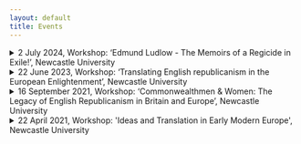 ```yaml
---
layout: default
title: Events
---
```


<!-- Custom style sheet -->
<link rel="stylesheet" type="text/css" href="../style.css">

<details>
  <summary class="postTitle">2 July 2024, Workshop: ‘Edmund Ludlow - The Memoirs of a Regicide in Exile!’, Newcastle University<br>
  </summary>

This workshop focuses on the English republican Edmund Ludlow (1617-92) as seen through his memoir of the British Civil War and its aftermath. Having served as an army officer under Oliver Cromwell during the Civil War and participated in the regicide of Charles I in 1649, Ludlow fled England after the Restoration in 1660 to escape arrest and possible execution by the Stuarts. After a dramatic flight across the Channel to France, Ludlow safely arrived in Geneva, and spent the remainder of his life in Swiss exile, first in Lausanne and later in Vevey, surrounded by a small community of fellow refugees. His exile was disturbed by attempts on his life as well as diplomatic rows over his refugee status. However, Ludlow benefited from his wide network of political and religious connections, including Huguenots in the Pays de Vaud, which protected him from his enemies. During his exile, Ludlow maintained an extensive network of correspondents across Europe and continued to defend the cause of political and religious liberty for which he had fought in the Civil War. This involved plotting with other exiles for a restoration of the Commonwealth government as well as facilitating the translation, publication and dissemination of a pamphlet on the republican ‘martyrs’ executed in England after the Restoration. Ludlow also used his retirement to compose a memoir, entitled ‘A Voyce from the Watch Tower’, which remained in manuscript until after his death.

A first edition of Ludlow’s text was published posthumously with a false Vevey imprint in 1698-99 as The Memoirs of Edmund Ludlow and has been used as a key source on the period ever since. A first critical edition of 1894 by Charles Harding Firth subsequently became the standard scholarly text until Blair Worden started work on the rediscovered surviving part of Ludlow's original manuscript acquired by the Bodleian in 1970. While this document is only the second of three sections of the manuscript which formed the basis for the original print edition of the memoirs, it comprises the crucial years from 1660 to 1677 which are of particular interest for Ludlow’s movements after the Restoration and his European networks. Comparing the surviving part of the manuscript with the 1698-99 edition, Worden discovered that the manuscript had been significantly edited and reshaped for publication by the Irish Commonwealthman John Toland in the context of the Standing Army controversy at the turn of the eighteenth century. In the process, Ludlow's original text was not only streamlined to fit a radical Whig political agenda, but also secularised for an age that looked sceptically at the religious enthusiasm and millenarianism of the mid-seventeenth century. Much detail on Ludlow's exile was also relegated to the background. To give scholars a more authentic version of Ludlow's memoirs, Worden produced a critical edition of part five of the 'Voyce' (Camden Fourth Series, 1978) covering the regicide's flight to the Continent after the Restoration and his first years in exile. Some 46 years later, it is time to take stock and see how research on Ludlow has evolved, where we might want to go next, and what benefits a complete edition of Ludlow’s text might bring. 

**Edmund Ludlow - The Memoirs of a Regicide in Exile**

Date: 2 July 2024, 10.30-17h, Newcastle University, Armstrong Building ARMB.2.50

**Provisional Programme**

**10.30 Tea & Coffee**

**10.45 Welcome & Introductions: Gaby Mahlberg (Newcastle)**

**Presentation**

**11.00-11.30** 

Blair Worden (Oxford), ‘Ludlow’s Voice’

Chair: Rachel Hammersley (Newcastle)

**Panel 1** 

**11.30-13.00 Ludlow’s Environment in European Context**

Gaby Mahlberg (Newcastle), ‘The European networks of English republicans: Avenues for new research’

Vivienne Larminie (Oxford), ‘Ludlow’s exile world and Anglo-Swiss relations’

Jason Peacey (UCL) – ‘“That gang”: English exiles in the Dutch Republic and the politics of citizenship‘

Chair: Adam Morton (Newcastle)

**13.00-14.00 Lunch**

**Panel 2**

**14.00-15.30 Ludlow’s Text**

Ted Vallance (Roehampton), ‘Remembering the regicide – the ‘Voyce’ vs the Memoirs’

Claire Gheeraert-Graffeuille (Rouen), ‘The Guizot edition of Ludlow’s Memoirs’

Veronica Calsoni Lima (UFTM), ‘The Reader, the Writer, and the Translator: Edmund Ludlow and the Late Seventeenth-Century Book Trade.’

Chair: Rachel Hammersley (Newcastle)

**15.30 Tea & Coffee**

**16.00-17.00 Closing Discussion – Editing Ludlow’s Memoirs**


If you would like to attend, please contact: Gaby.Mahlberg@newcastle.ac.uk.

The workshop is free to attend, but we would ask you to confirm attendance for catering purposes.

</details>  

<details>
  <summary class="postTitle">22 June 2023, Workshop: ‘Translating English republicanism in the European Enlightenment’, Newcastle University<br>
  </summary>  
 
This workshop addresses the significance of translation for the dissemination of English republican ideas in the European Enlightenment. The contribution of English republican ideas by thinkers such as John Milton, Marchamont Nedham, James Harrington, Edmund Ludlow and Algernon Sidney to the European Enlightenment has been a matter of much debate. A good measure of their impact might therefore be the availability on the Continent of translations of English republican works both into Latin and into a range of European vernaculars. To these should be added partial translations and extracts in learned journals as well as adaptations and imitations of English republican texts. However, the assessment of their reception might be less straightforward than it seems. On the one hand, individuals might have read works in languages other than their own, as was the case with Latin up until the seventeenth century and French for a long time afterwards. On the other hand, the mere availability of a translation does not prove readership. It is therefore necessary to take a closer look at contemporary public discourse, reviews of English republican works in learned journals, references to English republican thinkers and their ideas in works of history, philosophy and law as well as in plays, poetry and literature. Finally, in order to fully understand the significance of translations for the dissemination of ideas, we also need to know more about their genesis, their conception and their distribution and, in particular, about the many individuals and networks who made them happen: from the (often anonymous) translators down to the editors, printers and those selling and distributing English republican works. 

Papers might discuss (but are not confined to):

-	the Enlightenment legacy of English republican ideas
-	translations of individual English republican works and their reception
-	cultures and theories of translation in the Enlightenment
-	contemporary translation practice and practitioners
-	contemporary translation networks 
-	multilingualism in the Enlightenment

If you are interested in attending, please email Gaby.Mahlberg@newcastle.ac.uk .


**Provisional schedule**

**10.00-10.15 Welcome and Introduction**

**10.15-11.15 Panel 1**

Felix Waldmann (Cambridge), ‘Locke’s Two Treatises: German Readers and Interpreters in the Eighteenth Century’

Elias Buchetmann (Rostock), ‘Paine’s Rights of Man in Germany’

**11.15-11.45 Coffee**

**11.45-12.45 Panel 2**

Ann Thomson (EUI), ‘The Huguenot Connection Revisited’

Thomas Munck (Glasgow), ‘Paine in France’

**12.45-14.00 Lunch**

**14.00-15.00 Panel 3**

Ariel Hessayon (Goldsmiths), ‘Winstanley and Serrarius’

Gaby Mahlberg (Newcastle), ‘Cato’s Letters in eighteenth-century Germany’

**15.00-15.30 Coffee**

**15.30-16.30 Panel 4**

Christopher Hamel (Rouen), ‘Sidney/ Milton in French’

Tom Ashby (Fondazione Einaudi/EUI), ‘Algernon Sidney’s Discourses in eighteenth-century Italy’
  
Myriam-Isabelle Ducrocq (Paris), 'The journey of Harrington's ideas in eighteenth-century France'  

**16.30-17.00 Roundtable**

</details>

<details>
  <summary class="postTitle">16 September 2021, Workshop: ‘Commonwealthmen & Women: The Legacy of English Republicanism in Britain and Europe’, Newcastle University<br>
  </summary>

  
English republican ideas which had taken shape during the Civil War period did not suddenly vanish with the Restoration of the Stuart monarchy in 1660. They lived on in many different ways, either in the later political thought of the men and women who had still experienced the upheavals of the 1640s and 1650s themselves or in the writings of new generations of Commonwealthmen and women who took the principles of popular sovereignty, the rule of law and religious liberty and adapted them for new political contexts and debates.

Republican ideas can be found in the exile writings of Edmund Ludlow, Henry Neville and Algernon Sidney as well as in Neville and Sidney’s political polemics from the time of the Exclusion Crisis and the Rye House Plot. But they are also present in the authors contributing to the Standing Army Debate of the 1690s who followed in their footsteps, such as John Toland, Robert Molesworth and Walter Moyle, identified by Caroline Robbins as the first generation of Commonwealthmen.

A second generation of Commonwealthmen, according to Robbins, was made up in particular of Nonconformists, including men like James Foster, Isaac Watts and Henry Grove, and of staunch Whigs and republicans of the Reign of George II; while the third generation included early radicals such as Joseph Priestley and Richard Price who supported the cause of the American colonists against George III for equal representation and ultimately Independence. Notable among this array of male writers and polemicists was the Commonwealthwoman Catharine Macaulay.

Since the appearance of The Eighteenth-Century Commonwealthman in 1959, the story of the English republican legacy has been re-told many times as that of a transatlantic tradition, while Robbins had already noted that there also existed a separate continental European tradition inspired by English ideas. Over the past decades, scholars have studied the impact of English republican ideas on revolutionary France as well as the reflection of both English revolutions of 1642-1660 and 1688-9 in German historiography and constitutional thought. 

Ongoing work also aims to establish the many channels through which English republican ideas were conveyed to continental readers, including through personal networks, translations and the newly emerging scholarly and literary journals.

Notable figures for the continental European dissemination of English republican ideas were John Toland as an editor and networker and the philanthropist Thomas Hollis. In close collaboration with Commonwealth publishers both were responsible for many new editions of key thinkers such as John Milton, James Harrington, Edmund Ludlow and Algernon Sidney in the late seventeenth and eighteenth centuries and aided their distribution across the Continent, while the Toland and Hollis editions also became the basis for many European translations. 

This workshop sets out to explore the afterlife of English republican ideas in the British Isles and Europe by looking at the manifold ways in which they were transmitted, reshaped and employed in new contexts for new audiences to take a fresh look at their wider reach. 

For more information and to receive a Zoom link, please email: gaby.mahlberg@newcastle.ac.uk   

**Draft Programme**

*Thursday, 16 September 2021 – via Zoom*

10.00 Welcome and Introduction: Gaby Mahlberg

**10.15-11.45 Panel 1, English Republicanism on the Continent, Chair: Katie East**

Esther van Raamsdonk (Warwick), “John Milton in the United Provinces” 

Thomas Munck (Glasgow), "Spinoza, English republicanism and the origins of visionary democracy:  revisiting a long-running debate in the light of self-censored texts" 

Gaby Mahlberg (Newcastle), “John Toland, the Acta Eruditorum and the reception of English Republican Ideas in Early Modern Germany”

**11.45-12.45 Panel 2, Building the Commonwealth Tradition I, Chair: Katie East**

Joseph Hone (Newcastle), “John Tutchin and Commonwealth Poetics”

Ashley Walsh (Cardiff), “The Eighteenth-Century Standing Army Debate in Britain”

**12.45-14.00 Lunch break**

**14.00-1500 Panel 3, Building the Commonwealth Tradition II, Chair: Gaby Mahlberg**

Rachel Hammersley (Newcastle), “The Persistence of English Republicanism: Land and Citizenship, 1656-1900” 

Christopher Hamel (Rouen), “Liberty as self-government. Richard Price's republicanism”

**15.00-16.00 Panel 4, Preserving the Commonwealth Tradition, Chair: Gaby Mahlberg**

Max Skjönsberg (Liverpool), "Editing Catharine Macaulay's Political Writings" 

Allen Reddick (Zurich), “The Hollis Collections in Europe” 

**16.00-17.00 Roundtable, Chairs: Katie East and Gaby Mahlberg**

</details>

<details>
  <summary class="postTitle">22 April 2021, Workshop: 'Ideas and Translation in Early Modern Europe', Newcastle University<br>
  </summary>  

  
This workshop addressed the significance of translation in the history of early modern political thought. Why were some texts translated while others were not? How did early modern translators go about their work? And what impact did translations have on the dissemination of ideas across physical and linguistic boundaries as well as over time?

In addition to those broader questions, a particular focus was on the specific issues that arise from the nature of political language itself. As political terminology is often deeply rooted in a particular political culture and a specific context, how well do ideas and concepts travel and to what extent might they change as they do so? For example, how was the conceptual language of classical Greek and Roman republicanism adapted to suit the political culture of mid-seventeenth-century England? How might sixteenth-century Huguenot resistance theories fit in? And how were ideas from the English Revolution in turn imported into late eighteenth-century France?

Some terms might have been difficult to translate because the concepts they described in one language did not necessarily exist in another, or because superficially equivalent terms had very different connotations in different contexts. Thus, a concept like ‘democracy’ might be problematic despite its morphological similarity across languages.

A typical problem might be the translation of a political text from one language into another between two systems that did not share the same institutions or parties. For example, how would a late seventeenth-century German translator from the English convey the workings of parliamentary processes for the educated reader in a German princedom? How would the same translator explain party conflict between Whigs and Tories? 

Would terms like ‘royalist’ and ‘parliamentarian’, ‘conservative’ or ‘liberal’ mean the same things to different people in early modern Europe, and why might they not? Are there terms that were simply ‘untranslatable’? And, if so, what might these ‘untranslatables’ reveal about either the culture of origin or the target culture?

In order to tackle these questions, this workshop looked closely at early modern printed texts in a variety of European languages as well as engaging with different theoretical and methodological approaches in the history of political thought which might be useful in this context, including the literature of the linguistic turn and of German conceptual history.

**Presentations included:**
  
Gaby Mahlberg (Newcastle), ‘Working with Translations in the History of Political Thought’

Thomas Munck (Glasgow), 'Understanding what you read: dictionaries and encyclopedias as works of reference in early modern Europe.'

Nick Mithen (Newcastle), ‘Translating the well-ordered mind: English, Latin, and Italian editions of the Port Royal Logique, ou l'art de penser (1662)’

André Krischer (Münster), ‘“Entdeckte Engeländische Verrätherey“. English State Trials in German prints of the later 17th century’

Laura Kirkley (Newcastle), ‘How Feminism Travels: Mary Wollstonecraft's Translational Afterlife’

Tom Ashby (EUI, Florence), ‘Giuseppa Barbapiccola, I principi della filosofia (1722), and the 18th Century Translators Dictionary’  

</details>
